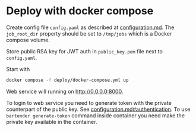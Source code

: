 # Deploy with docker compose

Create config file `config.yaml` as described at [configuration.md](configuration.md).
The `job_root_dir` property should be set to `/tmp/jobs`
which is a Docker compose volume.

Store public RSA key for JWT auth in `public_key.pem` file next to `config.yaml`.

Start with

```bash
docker compose -f deploy/docker-compose.yml up
```

Web service will running on <http://0.0.0.0:8000>.

To login to web service you need to generate token with
the private counterpart of the public key.
See [configuration.md#authentication](configuration.md#authentication).
To use `bartender generate-token` command inside container you need make
the private key available in the container.
